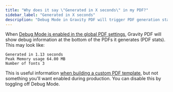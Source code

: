 ```yaml
---
title: "Why does it say \"Generated in X seconds\" in my PDF?"
sidebar_label: "Generated in X seconds"
description: "Debug Mode in Gravity PDF will trigger PDF generation statistics to be shown at the end of the PDF documents."
---
```


When [Debug Mode is enabled in the global PDF settings](global-settings.md#debug-mode), Gravity PDF will show debug information at the bottom of the PDFs it generates (PDF stats). This may look like:

    Generated in 1.13 seconds
    Peak Memory usage 64.00 MB
    Number of fonts 3

This is useful information [when building a custom PDF template](../developers/start-customising.md), but not something you'll want enabled during production. You can disable this by toggling off Debug Mode.